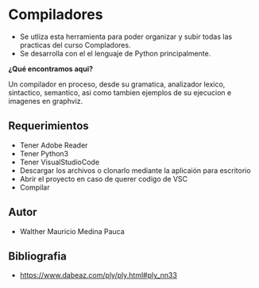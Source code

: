 # Compiladores

- Se utliza esta herramienta para poder organizar y subir todas las practicas del curso Compladores.
- Se desarrolla con el el lenguaje de Python principalmente.


**¿Qué encontramos aqui?**

Un compilador en proceso, desde su gramatica, analizador lexico, sintactico, semantico, asi como tambien ejemplos de su ejecucion e imagenes en graphviz.

## **Requerimientos**

- Tener Adobe Reader
- Tener Python3
- Tener VisualStudioCode
- Descargar los archivos o clonarlo mediante la aplicaión para escritorio
- Abrir el proyecto en caso de querer codigo de VSC
- Compilar

## **Autor**

- Walther Mauricio Medina Pauca

## **Bibliografia**
- https://www.dabeaz.com/ply/ply.html#ply_nn33

